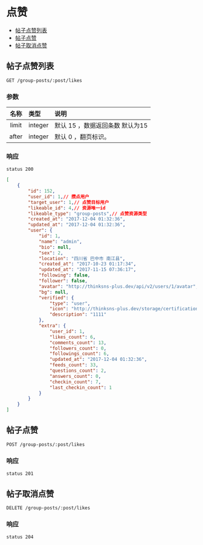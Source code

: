 # 点赞

- [帖子点赞列表](#帖子点赞列表)
- [帖子点赞](#帖子点赞)
- [帖子取消点赞](#帖子取消点赞)


## 帖子点赞列表

```
GET /group-posts/:post/likes

```

### 参数

| 名称 | 类型 | 说明 |
|:----:|:-----|:-----|
|limit|integer| 默认 15 ，数据返回条数 默认为15|
|after|integer|默认 0 ，翻页标识。|

### 响应

```
status 200
```

```json
[
    {
        "id": 152,
        "user_id": 1,// 攒点用户
        "target_user": 1,// 点赞目标用户
        "likeable_id": 4,// 资源唯一id
        "likeable_type": "group-posts",// 点赞资源类型
        "created_at": "2017-12-04 01:32:36",
        "updated_at": "2017-12-04 01:32:36",
        "user": {
            "id": 1,
            "name": "admin",
            "bio": null,
            "sex": 2,
            "location": "四川省 巴中市 南江县",
            "created_at": "2017-10-23 01:17:34",
            "updated_at": "2017-11-15 07:36:17",
            "following": false,
            "follower": false,
            "avatar": "http://thinksns-plus.dev/api/v2/users/1/avatar",
            "bg": null,
            "verified": {
                "type": "user",
                "icon": "http://thinksns-plus.dev/storage/certifications/000/000/0us/er.png",
                "description": "1111"
            },
            "extra": {
                "user_id": 1,
                "likes_count": 6,
                "comments_count": 13,
                "followers_count": 0,
                "followings_count": 6,
                "updated_at": "2017-12-04 01:32:36",
                "feeds_count": 33,
                "questions_count": 2,
                "answers_count": 0,
                "checkin_count": 7,
                "last_checkin_count": 1
            }
        }
    }
]
```

## 帖子点赞

```
POST /group-posts/:post/likes
```

### 响应

```
status 201
```

## 帖子取消点赞

```
DELETE /group-posts/:post/likes
```

### 响应

```
status 204
```
